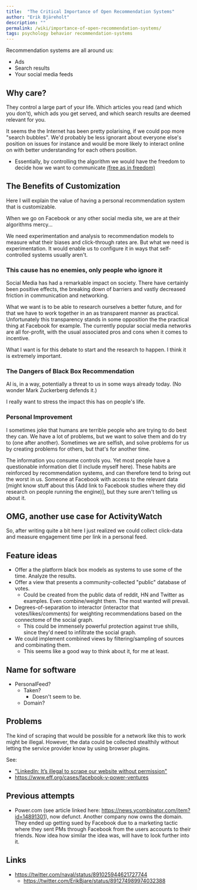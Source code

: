 ```yaml
---
title:  "The Critical Importance of Open Recommendation Systems"
author: "Erik Bjäreholt"
description: ""
permalink: /wiki/importance-of-open-recommendation-systems/
tags: psychology behavior recommendation-systems
---
```


Recommendation systems are all around us:

 - Ads
 - Search results
 - Your social media feeds

## Why care? 

They control a large part of your life. Which articles you read (and which you don't), which ads you get served, and which search results are deemed relevant for you.

It seems the the Internet has been pretty polarising, if we could pop more <!-- Bad term --> "search bubbles". We'd probably be less ignorant about everyone else's position on issues for instance and would be more likely to interact online on with better understanding for each others position. 

 - Essentially, by controlling the algorithm we would have the freedom to decide how we want to communicate [(free as in freedom)](https://www.fsf.org/about/what-is-free-software) 


## The Benefits of Customization

Here I will explain the value of having a personal recommendation system that is customizable.

When we go on Facebook or any other social media site, we are at their algorithms mercy... 

We need experimentation and analysis to recommendation models to measure what their biases and click-through rates are. But what we need is experimentation. 
It would enable us to configure it in ways that self-controlled systems usually aren't. 

### This cause has no enemies, only people who ignore it

Social Media has had a remarkable impact on society. There have certainly been positive effects, the breaking down of barriers and vastly decreased friction in communication and networking. 

What we want is to be able to research ourselves a better future, and for that we have to work together in an as transparent manner as practical. Unfortunately this transparency stands in some opposition the the practical thing at Facebook for example. The currently popular social media networks are all for-profit, with the usual associated pros and cons when it comes to incentive.

What I want is for this debate to start and the research to happen. I think it is extremely important. 


### The Dangers of Black Box Recommendation

AI is, in a way, potentially a threat to us in some ways already today.  (No wonder Mark Zuckerberg defends it.)

I really want to stress the impact this has on people's life.

### Personal Improvement

I sometimes joke that humans are terrible people who are trying to do best they can. We have a lot of problems, but we want to solve them and do try to (one after another). Sometimes we are selfish, and solve problems for us by creating problems for others, but that's for another time.

The information you consume controls you. Yet most people have a questionable information diet (I include myself here). These habits are reinforced by recommendation systems, and can therefore tend to bring out the worst in us. Someone at Facebook with access to the relevant data [might know stuff about this (Add link to Facebook studies where they did research on people running the engine)], but they sure aren't telling us about it.

## OMG, another use case for ActivityWatch

So, after writing quite a bit here I just realized we could collect click-data and measure engagement time per link in a personal feed.


## Feature ideas

 - Offer a the platform black box models as systems to use some of the time. Analyze the results.
 - Offer a view that presents a community-collected "public" database of votes.
    - Could be created from the public data of reddit, HN and Twitter as examples. Even combine/weight them. The most wanted will prevail.
 - Degrees-of-separation to interactor (interactor that votes/likes/comments) for weighting recommendations based on the connectome of the social graph. 
    - This could be immensely powerful protection against true shills, since they'd need to infiltrate the social graph. 
 - We could implement combined views by filtering/sampling of sources and combinating them. 
   - This seems like a good way to think about it, for me at least.


## Name for software

 - PersonalFeed? 
   - Taken?
      - Doesn't seem to be. 
   - Domain?


## Problems 

The kind of scraping that would be possible for a network like this to work might be illegal. However, the data could be collected stealthily without letting the service provider know by using browser plugins.

See:
 - ["LinkedIn: It’s illegal to scrape our website without permission"](https://news.ycombinator.com/item?id=14891301)
 - https://www.eff.org/cases/facebook-v-power-ventures

## Previous attempts

 - Power.com (see article linked here: https://news.ycombinator.com/item?id=14891301), now defunct. Another company now owns the domain. They ended up getting sued by Facebook due to a marketing tactic where they sent PMs through Facebook from the users accounts to their friends. Now idea how similar the idea was, will have to look further into it.


## Links

<!-- TODO: Twitter iframe for these tweets and add discussion around them inline -->

 - https://twitter.com/naval/status/891025944621727744
    - https://twitter.com/ErikBjare/status/891274989974032388


<!--
## Am I crazy or right?

The craziest of the crazy ideas end up being those that turn out to be right against consensus/the status quo/. Because, in hindsight, it turns out it was not the idea that was crazy, it was us for believing so.

Not sure if I'm right but it's pretty damn crazy if true. 

This is why this is a draft. Careful criticism appreciated.


## Related articles

 - [Good software](/wiki/long-software)

## Read more

-->

## 
